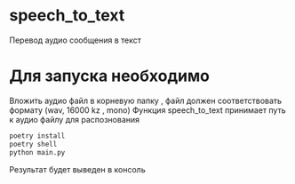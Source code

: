 # speech_to_text
Перевод аудио сообщения в текст
# Для запуска необходимо
Вложить аудио файл в корневую папку , файл должен соответствовать формату
(wav, 16000 kz , mono)
Функция speech_to_text принимает путь к аудио файлу для распознования
```python
poetry install
poetry shell
python main.py
```
Результат будет выведен в консоль